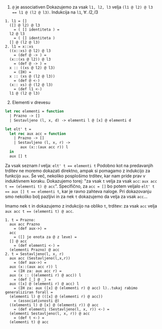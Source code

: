1. `@` je associativen
	Dokazujemo za vsak `l1, l2, l3` velja `(l1 @ l2) @ l3 == l1 @ (l2 @ l3)`.
	Indukcija na `l1`, $\forall. \ l2, l3$
```
1. l1 = []
  ([] @ l2) @ l3  
    = ( [] identiteta ) =
  l2 @ l3
    = ( [] identiteta )
  [] @ (l2 @ l3)
2. l1 = x::xs
  ((x::xs) @ l2) @ l3
    = (def @ -> ) =
  (x::(xs @ l2)) @ l3
    = (def @ -> ) =
  x :: ((xs @ l2) @ l3)
    = (IH) =
  x :: (xs @ (l2 @ l3))
    = (def @ <-)
  (x:: xs) @ (l2 @ l3)
    = (def l1 <-)
  l1 @ (l2 @ l3)
```
2. Elementi v drevesu
```ocaml
let rec elementi = function
  | Prazno -> []
  | Sestavljeno (l, x, d) -> elementi l @ [x] @ elementi d

let elt' t =
  let rec aux acc = function 
    | Prazno -> []
    | Sestavljeno (l, x, r) -> 
	   aux (x::(aux acc r)) l
  in
  aux [] t
```
Za vsak seznam $l$ velja: `elt' t == elementi t`
Podobno kot na predavanjih trditev ne moremo dokazati direktno, ampak si pomagamo z indukcijo za funkcijo `aux`. Še več, nekoliko posplošimo trditev, kar nam pride prav v induktivnem koraku.
Dokazujemo torej: "za vsak `t` velja za vsak `acc`:
`aux acc t == (elementi t) @ acc`". Specifično, za `acc = []` bo potem veljalo `elt' t == aux [] t == elementi t`, kar je ravno zahteva naloge. Pri dokazovanju smo nekoliko bolj pazljivi in za nek `t` dokazujemo da velja za vsak `acc`...

Imamo nek `t` in dokazujemo z indukcijo na obliko `t`, trditev: za vsak  `acc` velja `aux acc t == (elementi t) @ acc`.
```
1. t = Prazno:
  aux acc Prazno 
    = (def aux->) = 
  acc 
    = ([] je enota za @ z leve) =
  [] @ acc
    = (def elementi <-) =
  (elementi Prazno) @ acc
2. t = Sestavljeno(l, x, r)
  aux acc (Sestavljeno(l,x,r)) 
    = (def aux->) =
  aux (x::(aux acc r)) l
    = (IH za: aux acc r) =
  aux (x :: ((elementi r) @ acc)) l
    = (def [_] @ _) =
  aux ([x] @ (elementi r) @ acc) l
    = (IH za: aux ([x] @ (elementi r) @ acc) l)..tukaj rabimo generaliziran forall =
  (elementi l) @ (([x] @ (elementi r) @ acc))
    = (associativnosti @)
  ((elementi l) @ [x] @ (elementi r)) @ acc
    = (def elementi (Sestavljeno(l, x, r)) <-) =
  (elementi Sestavljeno(l, x, r)) @ acc
    = (def t <-) =
  (elementi t) @ acc
```
